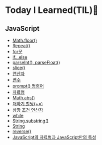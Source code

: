 # Today I Learned(TIL):memo:

## JavaScript
- [Math.floor()](https://github.com/saehwa95/TIL/blob/main/JavaScript/Math.floor().md)
- [Repeat()](https://github.com/saehwa95/TIL/blob/main/JavaScript/Repeat().md)
- [for문](https://github.com/saehwa95/TIL/blob/main/JavaScript/for%EB%AC%B8.md)
- [if...else](https://github.com/saehwa95/TIL/blob/main/JavaScript/if...else.md)
- [parseInt(), parseFloat()](https://github.com/saehwa95/TIL/blob/main/JavaScript/parseInt()%2C%20parseFloat().md)
- [slice()](https://github.com/saehwa95/TIL/blob/main/JavaScript/slice().md)
- [연산자](https://github.com/saehwa95/TIL/blob/main/JavaScript/%EC%97%B0%EC%82%B0%EC%9E%90.md)
- [변수](https://github.com/saehwa95/TIL/blob/main/JavaScript/%EB%B3%80%EC%88%98.md)
- [prompt() 명령어](https://github.com/saehwa95/TIL/blob/main/JavaScript/prompt()%20%EB%AA%85%EB%A0%B9%EC%96%B4.md)
- [자료형](https://github.com/saehwa95/TIL/blob/main/JavaScript/%EC%9E%90%EB%A3%8C%ED%98%95.md) 
- [Math.abs()](https://github.com/saehwa95/TIL/blob/main/JavaScript/Math.abs().md)
- [더하기 할당(+=)](https://github.com/saehwa95/TIL/blob/main/JavaScript/%EB%8D%94%ED%95%98%EA%B8%B0%20%ED%95%A0%EB%8B%B9(%2B%3D).md)
- [삼항 조건 연산자](https://github.com/saehwa95/TIL/blob/main/JavaScript/%EC%82%BC%ED%95%AD%20%EC%A1%B0%EA%B1%B4%20%EC%97%B0%EC%82%B0%EC%9E%90.md)
- [while](https://github.com/saehwa95/TIL/blob/main/JavaScript/while.md)
- [String.substring()](https://github.com/saehwa95/TIL/blob/main/JavaScript/String.substring().md)
- [String](https://github.com/saehwa95/TIL/blob/main/JavaScript/String.md)
- [reverse()](https://github.com/saehwa95/TIL/blob/main/JavaScript/reverse().md)
- [JavaScript의 자료형과 JavaScript만의 특성](https://github.com/saehwa95/TIL/blob/main/JavaScript/JavaScript%EC%9D%98%20%EC%9E%90%EB%A3%8C%ED%98%95%EA%B3%BC%20JavaScript%EB%A7%8C%EC%9D%98%20%ED%8A%B9%EC%84%B1.md)
